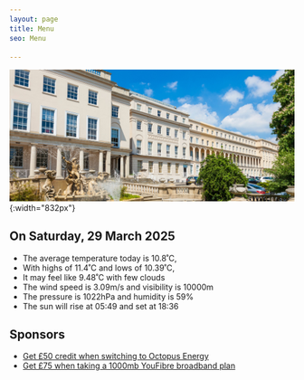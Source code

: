 ```yaml
---
layout: page
title: Menu
seo: Menu

---
```


![Logo](/images/logo.jpg){:width="832px"}

<!-- weather_marker starts -->
## On Saturday, 29 March 2025

- The average temperature today is 10.8˚C,
- With highs of 11.4˚C and lows of 10.39˚C,
- It may feel like 9.48˚C with few clouds
- The wind speed is 3.09m/s and visibility is 10000m
- The pressure is 1022hPa and humidity is 59%
- The sun will rise at 05:49 and set at 18:36

<!-- weather_marker ends -->

## Sponsors

- [Get £50 credit when switching to Octopus Energy](https://bit.ly/3oD1nnS)
- [Get £75 when taking a 1000mb YouFibre broadband plan](https://aklam.io/91zWhU?)



